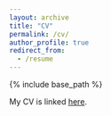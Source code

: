 ```yaml
---
layout: archive
title: "CV"
permalink: /cv/
author_profile: true
redirect_from:
  - /resume
---
```


{% include base_path %}

My CV is linked [here](/files/cv.pdf).